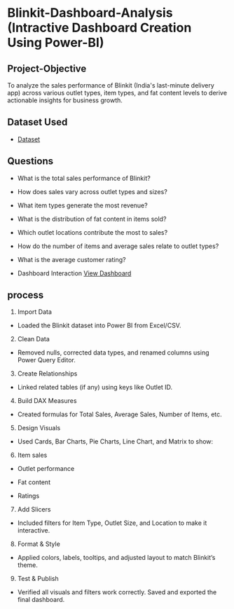 # Blinkit-Dashboard-Analysis (Intractive Dashboard Creation Using Power-BI)
## Project-Objective
To analyze the sales performance of Blinkit (India's last-minute delivery app) across various outlet types, item types, and fat content levels to derive actionable insights for business growth.
## Dataset Used
- <a href="https://github.com/Sakshisolanki22/Blinkit-Dashboard/blob/main/BlinkIT%20Grocery%20Data.xlsx"> Dataset </a>
## Questions
- What is the total sales performance of Blinkit?

- How does sales vary across outlet types and sizes?

- What item types generate the most revenue?

- What is the distribution of fat content in items sold?

- Which outlet locations contribute the most to sales?

- How do the number of items and average sales relate to outlet types?

- What is the average customer rating?
  
- Dashboard Interaction <a href="https://github.com/Sakshisolanki22/Blinkit-Dashboard/blob/main/Screenshot%20(506).png">View Dashboard</a>
## process
1. Import Data
- Loaded the Blinkit dataset into Power BI from Excel/CSV.

2. Clean Data
- Removed nulls, corrected data types, and renamed columns using Power Query Editor.

3. Create Relationships
- Linked related tables (if any) using keys like Outlet ID.

4. Build DAX Measures
- Created formulas for Total Sales, Average Sales, Number of Items, etc.

5. Design Visuals
- Used Cards, Bar Charts, Pie Charts, Line Chart, and Matrix to show:

6. Item sales

- Outlet performance

- Fat content

- Ratings

7. Add Slicers
- Included filters for Item Type, Outlet Size, and Location to make it interactive.

8. Format & Style
- Applied colors, labels, tooltips, and adjusted layout to match Blinkit’s theme.

9. Test & Publish
- Verified all visuals and filters work correctly. Saved and exported the final dashboard.



